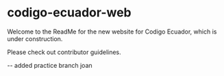 # codigo-ecuador-web

Welcome to the ReadMe for the new website for Codigo Ecuador, which is under construction.

Please check out contributor guidelines.

-- added practice branch joan
